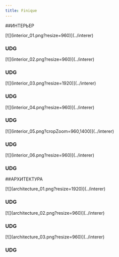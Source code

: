 ```yaml
---
title: Finique
---
```


##ИНТЕРЬЕР

<div class="home-row">
	<div class="image-50" markdown="1">[![](interior_01.png?resize=960)](../interer)
	<h3 class="project-title">UDG</h3> 
    </div>
    <div class="image-50" markdown="1">[![](interior_02.png?resize=960)](../interer)
    <h3 class="project-title">UDG</h3> 
    </div>
</div>
<div class="home-row">
	<div class="image-100" markdown="1">[![](interior_03.png?resize=1920)](../interer) 
    <h3 class="project-title">UDG</h3> 
    </div>
</div>
<div class="home-row">
	<div class="image-50" markdown="1">[![](interior_04.png?resize=960)](../interer) 
  	<h3 class="project-title">UDG</h3> 
    </div>
    <div class="image-50 right" markdown="1">[![](interior_05.png?cropZoom=960,1400)](../interer) 
    <h3 class="project-title">UDG</h3> 
    </div>
   	<div class="image-50 last" markdown="1">[![](interior_06.png?resize=960)](../interer)
    <h3 class="project-title">UDG</h3> 
    </div>
</div>



##АРХИТЕКТУРА

<div class="home-row">
	<div class="image-100" markdown="1">[![](architecture_01.png?resize=1920)](../interer)
	<h3 class="project-title">UDG</h3> 
    </div>
</div>
<div class="home-row">
    <div class="image-50" markdown="1">[![](architecture_02.png?resize=960)](../interer) 
    <h3 class="project-title">UDG</h3> 
    </div>
	<div class="image-50" markdown="1">[![](architecture_03.png?resize=960)](../interer) 
    <h3 class="project-title">UDG</h3> 
    </div>
</div>